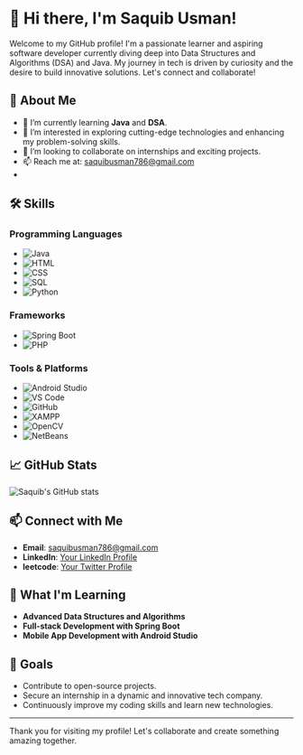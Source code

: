 # 👋 Hi there, I'm Saquib Usman!

Welcome to my GitHub profile! I'm a passionate learner and aspiring software developer currently diving deep into Data Structures and Algorithms (DSA) and Java. My journey in tech is driven by curiosity and the desire to build innovative solutions. Let's connect and collaborate!

## 👀 About Me

- 🌱 I’m currently learning **Java** and **DSA**.
- 👀 I’m interested in exploring cutting-edge technologies and enhancing my problem-solving skills.
- 💞️ I’m looking to collaborate on internships and exciting projects.
- 📫 Reach me at: saquibusman786@gmail.com
- 

## 🛠️ Skills

### Programming Languages
- ![Java](https://img.shields.io/badge/Java-ED8B00?style=for-the-badge&logo=java&logoColor=white)
- ![HTML](https://img.shields.io/badge/HTML5-E34F26?style=for-the-badge&logo=html5&logoColor=white)
- ![CSS](https://img.shields.io/badge/CSS3-1572B6?style=for-the-badge&logo=css3&logoColor=white)
- ![SQL](https://img.shields.io/badge/SQL-4479A1?style=for-the-badge&logo=postgresql&logoColor=white)
- ![Python](https://img.shields.io/badge/Python-3776AB?style=for-the-badge&logo=python&logoColor=white)

### Frameworks
- ![Spring Boot](https://img.shields.io/badge/Spring_Boot-6DB33F?style=for-the-badge&logo=spring&logoColor=white)
- ![PHP](https://img.shields.io/badge/PHP-777BB4?style=for-the-badge&logo=php&logoColor=white)

### Tools & Platforms
- ![Android Studio](https://img.shields.io/badge/Android_Studio-3DDC84?style=for-the-badge&logo=android-studio&logoColor=white)
- ![VS Code](https://img.shields.io/badge/Visual_Studio_Code-0078D4?style=for-the-badge&logo=visual-studio-code&logoColor=white)
- ![GitHub](https://img.shields.io/badge/GitHub-181717?style=for-the-badge&logo=github&logoColor=white)
- ![XAMPP](https://img.shields.io/badge/XAMPP-FB7A24?style=for-the-badge&logo=xampp&logoColor=white)
- ![OpenCV](https://img.shields.io/badge/OpenCV-5C3EE8?style=for-the-badge&logo=opencv&logoColor=white)
- ![NetBeans](https://img.shields.io/badge/NetBeans-1B6AC6?style=for-the-badge&logo=apache-netbeans-ide&logoColor=white)

## 📈 GitHub Stats

![Saquib's GitHub stats](https://github-readme-stats.vercel.app/api?username=Saquib-usman&show_icons=true&theme=radical)

## 📫 Connect with Me

- **Email**: [saquibusman786@gmail.com](mailto:saquibusman786@gmail.com)
- **LinkedIn**: [Your LinkedIn Profile](https://www.linkedin.com/in/your-profile)
- **leetcode**: [Your Twitter Profile](https://twitter.com/your-profile)

## 🌱 What I'm Learning

- **Advanced Data Structures and Algorithms**
- **Full-stack Development with Spring Boot**
- **Mobile App Development with Android Studio**

## 🎯 Goals

- Contribute to open-source projects.
- Secure an internship in a dynamic and innovative tech company.
- Continuously improve my coding skills and learn new technologies.

---

Thank you for visiting my profile! Let's collaborate and create something amazing together.
